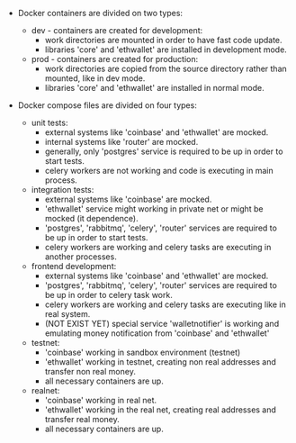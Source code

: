 * Docker containers are divided on two types:
    * dev - containers are created for development:
        * work directories are mounted in order to have fast code update.
        * libraries 'core' and 'ethwallet' are installed in development mode.
    * prod - containers are created for production:
        * work directories are copied from the source directory rather than mounted, like in dev mode.
        * libraries 'core' and 'ethwallet' are installed in normal mode.
    
* Docker compose files are divided on four types:
    * unit tests:
        * external systems like 'coinbase' and 'ethwallet' are mocked.
        * internal systems like 'router' are mocked.
        * generally, only 'postgres' service  is required to be up in order to start tests.
        * celery workers are not working and code is executing in main process.
    * integration tests:
        * external systems like 'coinbase' are mocked.
        * 'ethwallet' service might working in private net or might be mocked (it dependence).
        * 'postgres', 'rabbitmq', 'celery', 'router' services are required to be up in order to start tests.
        * celery workers are working and celery tasks are executing in another processes.
    * frontend development:
        * external systems like 'coinbase' and 'ethwallet' are mocked.
        * 'postgres', 'rabbitmq', 'celery', 'router' services are required to be up in order to celery task work.
        * celery workers are working and celery tasks are executing like in real system.
        * (NOT EXIST YET) special service 'walletnotifier' is working and emulating money notification from 'coinbase' and 'ethwallet' 
    * testnet:
        * 'coinbase' working in sandbox environment (testnet)
        * 'ethwallet' working in testnet, creating non real addresses and transfer non real money.
        * all necessary containers are up.         
    * realnet:
        * 'coinbase' working in real net.
        * 'ethwallet' working in the real net, creating real addresses and transfer real money.
        * all necessary containers are up.

        